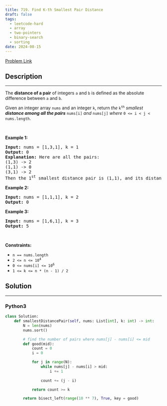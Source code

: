 ```yaml
---
title: 719. Find K-th Smallest Pair Distance
draft: false
tags: 
  - leetcode-hard
  - array
  - two-pointers
  - binary-search
  - sorting
date: 2024-08-15
---
```


[Problem Link](https://leetcode.com/problems/find-k-th-smallest-pair-distance/)

## Description

---
<p>The <strong>distance of a pair</strong> of integers <code>a</code> and <code>b</code> is defined as the absolute difference between <code>a</code> and <code>b</code>.</p>

<p>Given an integer array <code>nums</code> and an integer <code>k</code>, return <em>the</em> <code>k<sup>th</sup></code> <em>smallest <strong>distance among all the pairs</strong></em> <code>nums[i]</code> <em>and</em> <code>nums[j]</code> <em>where</em> <code>0 &lt;= i &lt; j &lt; nums.length</code>.</p>

<p>&nbsp;</p>
<p><strong class="example">Example 1:</strong></p>

<pre>
<strong>Input:</strong> nums = [1,3,1], k = 1
<strong>Output:</strong> 0
<strong>Explanation:</strong> Here are all the pairs:
(1,3) -&gt; 2
(1,1) -&gt; 0
(3,1) -&gt; 2
Then the 1<sup>st</sup> smallest distance pair is (1,1), and its distance is 0.
</pre>

<p><strong class="example">Example 2:</strong></p>

<pre>
<strong>Input:</strong> nums = [1,1,1], k = 2
<strong>Output:</strong> 0
</pre>

<p><strong class="example">Example 3:</strong></p>

<pre>
<strong>Input:</strong> nums = [1,6,1], k = 3
<strong>Output:</strong> 5
</pre>

<p>&nbsp;</p>
<p><strong>Constraints:</strong></p>

<ul>
	<li><code>n == nums.length</code></li>
	<li><code>2 &lt;= n &lt;= 10<sup>4</sup></code></li>
	<li><code>0 &lt;= nums[i] &lt;= 10<sup>6</sup></code></li>
	<li><code>1 &lt;= k &lt;= n * (n - 1) / 2</code></li>
</ul>


## Solution

---
### Python3
``` py title='find-k-th-smallest-pair-distance'
class Solution:
    def smallestDistancePair(self, nums: List[int], k: int) -> int:
        N = len(nums)
        nums.sort()

        # find the number of pairs where nums[j] - nums[i] <= mid
        def good(mid):
            count = 0
            i = 0

            for j in range(N):
                while nums[j] - nums[i] > mid:
                    i += 1
                
                count += (j - i)

            return count >= k

        return bisect_left(range(10 ** 7), True, key = good)
```

